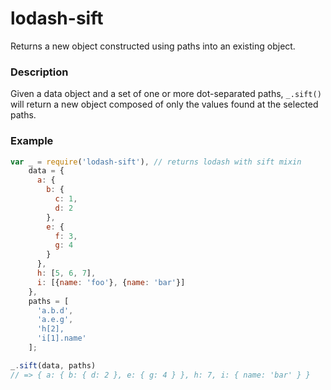 # lodash-sift
Returns a new object constructed using paths into an existing object.

### Description

Given a data object and a set of one or more dot-separated paths, `_.sift()` will return
a new object composed of only the values found at the selected paths.

### Example

```javascript
var _ = require('lodash-sift'), // returns lodash with sift mixin
    data = {
      a: {
        b: {
          c: 1,
          d: 2
        },
        e: {
          f: 3,
          g: 4
        }
      },
      h: [5, 6, 7],
      i: [{name: 'foo'}, {name: 'bar'}]
    },
    paths = [
      'a.b.d',
      'a.e.g',
      'h[2],
      'i[1].name'
    ];

_.sift(data, paths)
// => { a: { b: { d: 2 }, e: { g: 4 } }, h: 7, i: { name: 'bar' } }
```